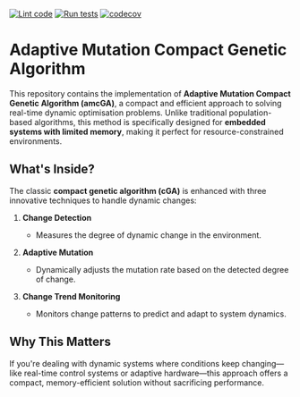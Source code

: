 [![Lint code](https://github.com/juzor/amcGA/actions/workflows/lint.yml/badge.svg)](https://github.com/juzor/amcGA/actions/workflows/lint.yml) [![Run tests](https://github.com/juzor/amcGA/actions/workflows/test.yml/badge.svg)](https://github.com/juzor/amcGA/actions/workflows/test.yml) [![codecov](https://codecov.io/github/juzor/amcGA/graph/badge.svg?token=0MSC64APMI)](https://codecov.io/github/juzor/amcGA)

# Adaptive Mutation Compact Genetic Algorithm

This repository contains the implementation of **Adaptive Mutation Compact Genetic Algorithm (amcGA)**, a compact and efficient approach to solving real-time dynamic optimisation problems. Unlike traditional population-based algorithms, this method is specifically designed for **embedded systems with limited memory**, making it perfect for resource-constrained environments.

## What's Inside?
The classic **compact genetic algorithm (cGA)** is enhanced with three innovative techniques to handle dynamic changes:

1. **Change Detection**  
   - Measures the degree of dynamic change in the environment.  

2. **Adaptive Mutation**  
   - Dynamically adjusts the mutation rate based on the detected degree of change.  

3. **Change Trend Monitoring**  
   - Monitors change patterns to predict and adapt to system dynamics.  

## Why This Matters
If you're dealing with dynamic systems where conditions keep changing—like real-time control systems or adaptive hardware—this approach offers a compact, memory-efficient solution without sacrificing performance.
